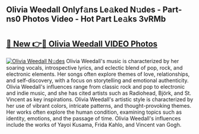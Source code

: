 ## Olivia Weedall Onlyf𝚊ns Le𝚊ked N𝚞des - Part-ns0 Photos Video - Hot Part Le𝚊ks 3vRMb

# <h2><a href="http://ac21161.deff.icu/?id=Olivia+Weedall">🔗 New 👉🔴 Olivia Weedall VIDEO Photos</a></h2>

[![Olivia Weedall N𝚞des](https://i.imgur.com/rIISA9y.gif)](http://ac21161.deff.icu/?id=Olivia+Weedall)
Olivia Weedall's music is characterized by her soaring vocals, introspective lyrics, and eclectic blend of pop, rock, and electronic elements. Her songs often explore themes of love, relationships, and self-discovery, with a focus on storytelling and emotional authenticity. Olivia Weedall's influences range from classic rock and pop to electronic and indie music, and she has cited artists such as Radiohead, Björk, and St. Vincent as key inspirations. Olivia Weedall's artistic style is characterized by her use of vibrant colors, intricate patterns, and thought-provoking themes. Her works often explore the human condition, examining topics such as identity, emotions, and the passage of time. Olivia Weedall's influences include the works of Yayoi Kusama, Frida Kahlo, and Vincent van Gogh.
